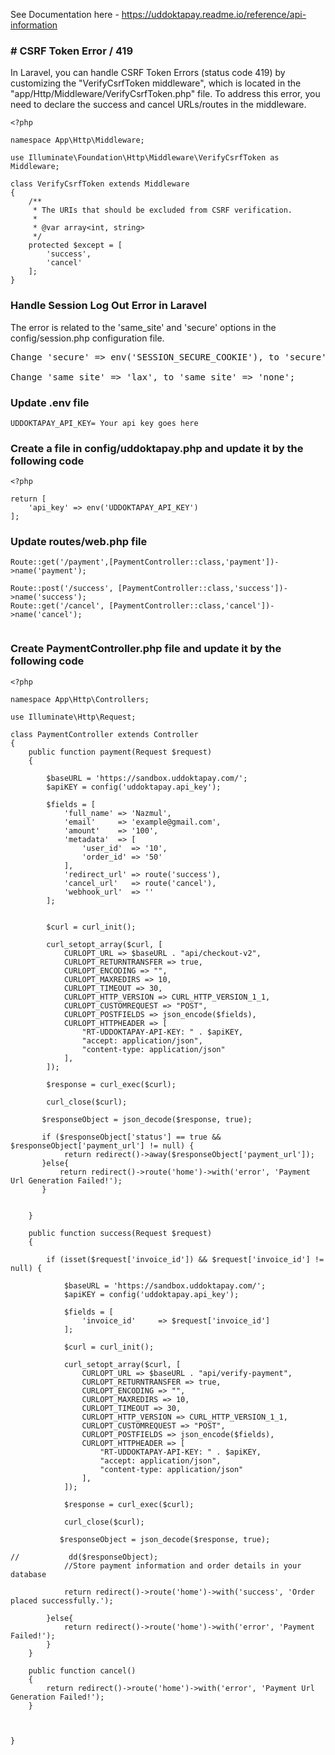 See Documentation here - https://uddoktapay.readme.io/reference/api-information

### # CSRF Token Error / 419
In Laravel, you can handle CSRF Token Errors (status code 419) by customizing the "VerifyCsrfToken middleware", which is located in the "app/Http/Middleware/VerifyCsrfToken.php" file. To address this error, you need to declare the success and cancel URLs/routes in the middleware.


```
<?php

namespace App\Http\Middleware;

use Illuminate\Foundation\Http\Middleware\VerifyCsrfToken as Middleware;

class VerifyCsrfToken extends Middleware
{
    /**
     * The URIs that should be excluded from CSRF verification.
     *
     * @var array<int, string>
     */
    protected $except = [
        'success',
        'cancel'
    ];
}
```

### Handle Session Log Out Error in Laravel
The error is related to the 'same_site' and 'secure' options in the config/session.php configuration file.

<pre>
Change 'secure' => env('SESSION_SECURE_COOKIE'), to 'secure' => true;<br>
Change 'same_site' => 'lax', to 'same_site' => 'none';
</pre>

### Update .env file
``` 
UDDOKTAPAY_API_KEY= Your api key goes here
```

### Create a file in config/uddoktapay.php and update it by the following code
``` 
<?php

return [
    'api_key' => env('UDDOKTAPAY_API_KEY')
];
```

### Update routes/web.php file

``` 
Route::get('/payment',[PaymentController::class,'payment'])->name('payment');

Route::post('/success', [PaymentController::class,'success'])->name('success');
Route::get('/cancel', [PaymentController::class,'cancel'])->name('cancel');


```

### Create PaymentController.php file and update it by the following code

``` 
<?php

namespace App\Http\Controllers;

use Illuminate\Http\Request;

class PaymentController extends Controller
{
    public function payment(Request $request)
    {

        $baseURL = 'https://sandbox.uddoktapay.com/';
        $apiKEY = config('uddoktapay.api_key');

        $fields = [
            'full_name' => 'Nazmul',
            'email'     => 'example@gmail.com',
            'amount'    => '100',
            'metadata'  => [
                'user_id'  => '10',
                'order_id' => '50'
            ],
            'redirect_url' => route('success'),
            'cancel_url'   => route('cancel'),
            'webhook_url'  => ''
        ];


        $curl = curl_init();

        curl_setopt_array($curl, [
            CURLOPT_URL => $baseURL . "api/checkout-v2",
            CURLOPT_RETURNTRANSFER => true,
            CURLOPT_ENCODING => "",
            CURLOPT_MAXREDIRS => 10,
            CURLOPT_TIMEOUT => 30,
            CURLOPT_HTTP_VERSION => CURL_HTTP_VERSION_1_1,
            CURLOPT_CUSTOMREQUEST => "POST",
            CURLOPT_POSTFIELDS => json_encode($fields),
            CURLOPT_HTTPHEADER => [
                "RT-UDDOKTAPAY-API-KEY: " . $apiKEY,
                "accept: application/json",
                "content-type: application/json"
            ],
        ]);

        $response = curl_exec($curl);

        curl_close($curl);

       $responseObject = json_decode($response, true);

       if ($responseObject['status'] == true && $responseObject['payment_url'] != null) {
            return redirect()->away($responseObject['payment_url']);
       }else{
           return redirect()->route('home')->with('error', 'Payment Url Generation Failed!');
       }


    }

    public function success(Request $request)
    {

        if (isset($request['invoice_id']) && $request['invoice_id'] != null) {

            $baseURL = 'https://sandbox.uddoktapay.com/';
            $apiKEY = config('uddoktapay.api_key');

            $fields = [
                'invoice_id'     => $request['invoice_id']
            ];

            $curl = curl_init();

            curl_setopt_array($curl, [
                CURLOPT_URL => $baseURL . "api/verify-payment",
                CURLOPT_RETURNTRANSFER => true,
                CURLOPT_ENCODING => "",
                CURLOPT_MAXREDIRS => 10,
                CURLOPT_TIMEOUT => 30,
                CURLOPT_HTTP_VERSION => CURL_HTTP_VERSION_1_1,
                CURLOPT_CUSTOMREQUEST => "POST",
                CURLOPT_POSTFIELDS => json_encode($fields),
                CURLOPT_HTTPHEADER => [
                    "RT-UDDOKTAPAY-API-KEY: " . $apiKEY,
                    "accept: application/json",
                    "content-type: application/json"
                ],
            ]);

            $response = curl_exec($curl);

            curl_close($curl);

           $responseObject = json_decode($response, true);
            
//           dd($responseObject);
            //Store payment information and order details in your database

            return redirect()->route('home')->with('success', 'Order placed successfully.');

        }else{
            return redirect()->route('home')->with('error', 'Payment Failed!');
        }
    }

    public function cancel()
    {
        return redirect()->route('home')->with('error', 'Payment Url Generation Failed!');
    }



}


```
